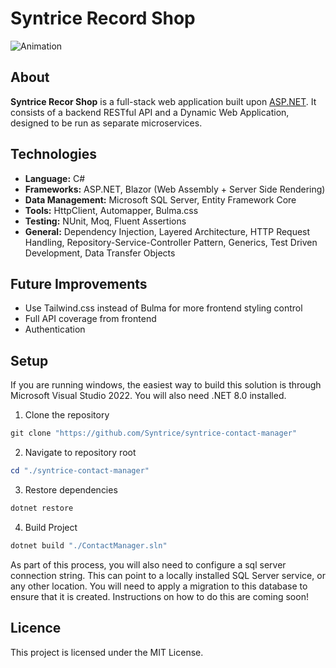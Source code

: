 # Syntrice Record Shop
![Animation](https://github.com/user-attachments/assets/16109bfc-107e-44a9-9e10-883b6d78a756)

## About

**Syntrice Recor Shop** is a full-stack web application built upon [ASP.NET](https://dotnet.microsoft.com/en-us/apps/aspnet). 
It consists of a backend RESTful API and a Dynamic Web Application, designed to be run as separate microservices. 

## Technologies

- **Language:** C#
- **Frameworks:** ASP.NET, Blazor (Web Assembly + Server Side Rendering)
- **Data Management:** Microsoft SQL Server, Entity Framework Core
- **Tools:** HttpClient, Automapper, Bulma.css
- **Testing:** NUnit, Moq, Fluent Assertions
- **General:** Dependency Injection, Layered Architecture, HTTP Request Handling,
  Repository-Service-Controller Pattern, Generics, Test Driven Development, Data Transfer Objects

## Future Improvements

- Use Tailwind.css instead of Bulma for more frontend styling control
- Full API coverage from frontend
- Authentication

## Setup

If you are running windows, the easiest way to build this solution is through Microsoft Visual Studio 2022. You will also need .NET 8.0 installed.

1. Clone the repository

```powershell
git clone "https://github.com/Syntrice/syntrice-contact-manager"
```

2. Navigate to repository root

```powershell
cd "./syntrice-contact-manager"
```

3. Restore dependencies

```powershell
dotnet restore
```

4. Build Project

```powershell
dotnet build "./ContactManager.sln"
```

As part of this process, you will also need to configure a sql server connection string. 
This can point to a locally installed SQL Server service, or any other location. 
You will need to apply a migration to this database to ensure that it is created.
Instructions on how to do this are coming soon!

## Licence

This project is licensed under the MIT License.
